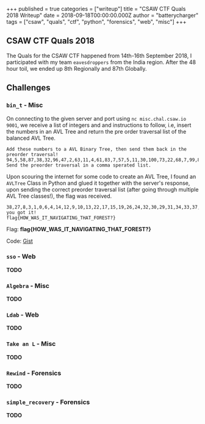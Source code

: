 +++
published = true
categories = ["writeup"]
title = "CSAW CTF Quals 2018 Writeup"
date = 2018-09-18T00:00:00.000Z
author = "batterycharger"
tags = ["csaw", "quals", "ctf", "python", "forensics", "web", "misc"]
+++
## CSAW CTF Quals 2018

The Quals for the CSAW CTF happened from 14th-16th September 2018, I participated with my team `eavesdroppers` from the India region. After the 48 hour toil, we ended up 8th Regionally and 87th Globally. 

## Challenges

### `bin_t` - Misc

On connecting to the given server and port using `nc misc.chal.csaw.io 9001`, we receive a list of integers and and instructions to follow, i.e, insert the numbers in an AVL Tree and return the pre order traversal list of the balanced AVL Tree. 

```
Add these numbers to a AVL Binary Tree, then send them back in the preorder traversal!
94,5,58,87,38,32,96,47,2,63,11,4,61,83,7,57,5,11,30,100,73,22,68,7,99,8,24,53,3,58,11,86,97,95,42,19,88,23,31,64,19,15,88,58,87,51,75,22,29,5,74,11,14,51,45,35,14,23,50,59,58,75,36,13,1,73,2,38,56,33,26,6,92,92,50,30,83,28,20,86,80,82,56,32,2,91,13,98,65,59,68,23,81,37,25,3,38,69,13,99
Send the preorder traversal in a comma sperated list.
```

Upon scouring the internet for some code to create an AVL Tree, I found an `AVLTree` Class in Python and glued it together with the server's response, upon sending the correct preorder traversal list (after going through multiple AVL Tree classes!), the flag was received.

```
38,27,8,3,1,0,6,4,14,12,9,10,13,22,17,15,19,26,24,32,30,29,31,34,33,37,35,73,57,49,45,41,40,43,48,47,55,52,66,62,61,64,63,65,70,69,71,90,85,79,78,82,83,87,86,89,97,92,99,98,100
you got it!
flag{HOW_WAS_IT_NAVIGATING_THAT_FOREST?}
```
Flag: **flag{HOW_WAS_IT_NAVIGATING_THAT_FOREST?}**

Code: [Gist](https://gist.github.com/arush15june/d44efc6af73d81cc4aa5a3a560c8fa82)

### `sso` - Web
  **TODO**
  
### `Algebra` - Misc
  **TODO**
  
### `Ldab` - Web
  **TODO**
  
### `Take an L` - Misc
  **TODO**
  
### `Rewind` - Forensics
  **TODO**

### `simple_recovery` - Forensics
  **TODO**
